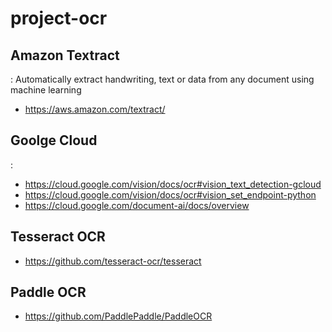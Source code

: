 # project-ocr 



## Amazon Textract
: Automatically extract handwriting, text or data from any document using machine learning
- https://aws.amazon.com/textract/



## Goolge Cloud 
: 
- https://cloud.google.com/vision/docs/ocr#vision_text_detection-gcloud
- https://cloud.google.com/vision/docs/ocr#vision_set_endpoint-python
- https://cloud.google.com/document-ai/docs/overview



## Tesseract OCR
- https://github.com/tesseract-ocr/tesseract



## Paddle OCR 
- https://github.com/PaddlePaddle/PaddleOCR


